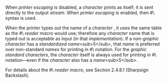  

When *printer escaping* is disabled, a *character* prints as itself; it is sent directly to the output *stream*. When *printer escaping* is enabled, then #\ syntax is used. 

When the printer types out the name of a *character* , it uses the same table as the #\ *reader macro* would use; therefore any *character* name that is typed out is acceptable as input (in that *implementation*). If a *non-graphic character* has a *standardized name*\<sub\>5\</sub\>, that *name* is preferred over non-standard *names* for printing in #\ notation. For the *graphic standard characters*, the *character* itself is always used for printing in #\ notation—even if the *character* also has a *name*\<sub\>5\</sub\>. 

For details about the #\ *reader macro*, see Section 2.4.8.1 (Sharpsign Backslash). 

